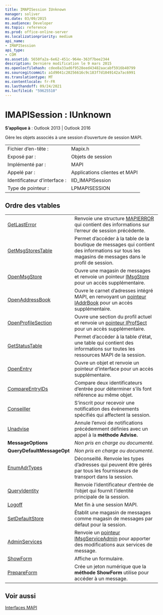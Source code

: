 ```yaml
---
title: IMAPISession IUnknown
manager: soliver
ms.date: 03/09/2015
ms.audience: Developer
ms.topic: reference
ms.prod: office-online-server
ms.localizationpriority: medium
api_name:
- IMAPISession
api_type:
- COM
ms.assetid: 5650fa2a-6e62-451c-964e-363f7bee2344
description: Dernière modification le 9 mars 2015
ms.openlocfilehash: cdee8a33ad6f9528eed43482aacabf5916b40799
ms.sourcegitcommit: a1d9041c20256616c9c183f7d1049142a7ac6991
ms.translationtype: MT
ms.contentlocale: fr-FR
ms.lasthandoff: 09/24/2021
ms.locfileid: "59625510"
---
```

# <a name="imapisession--iunknown"></a>IMAPISession : IUnknown

  
  
**S’applique à** : Outlook 2013 | Outlook 2016 
  
Gère les objets associés à une session d’ouverture de session MAPI.
  
|||
|:-----|:-----|
|Fichier d’en-tête :  <br/> |Mapix.h  <br/> |
|Exposé par :  <br/> |Objets de session  <br/> |
|Implémenté par :  <br/> |MAPI  <br/> |
|Appelé par :  <br/> |Applications clientes et MAPI  <br/> |
|Identificateur d’interface :  <br/> |IID_IMAPISession  <br/> |
|Type de pointeur :  <br/> |LPMAPISESSION  <br/> |
   
## <a name="vtable-order"></a>Ordre des vtables

|||
|:-----|:-----|
|[GetLastError](imapisession-getlasterror.md) <br/> |Renvoie une structure [MAPIERROR](mapierror.md) qui contient des informations sur l’erreur de session précédente.  <br/> |
|[GetMsgStoresTable](imapisession-getmsgstorestable.md) <br/> |Permet d’accéder à la table de la boutique de messages qui contient des informations sur tous les magasins de messages dans le profil de session.  <br/> |
|[OpenMsgStore](imapisession-openmsgstore.md) <br/> |Ouvre une magasin de messages et renvoie un pointeur [IMsgStore](imsgstoreimapiprop.md) pour un accès supplémentaire.  <br/> |
|[OpenAddressBook](imapisession-openaddressbook.md) <br/> |Ouvre le carnet d’adresses intégré MAPI, en renvoyant un [pointeur IAddrBook](iaddrbookimapiprop.md) pour un accès supplémentaire.  <br/> |
|[OpenProfileSection](imapisession-openprofilesection.md) <br/> |Ouvre une section du profil actuel et renvoie un [pointeur IProfSect](iprofsectimapiprop.md) pour un accès supplémentaire.  <br/> |
|[GetStatusTable](imapisession-getstatustable.md) <br/> |Permet d’accéder à la table d’état, une table qui contient des informations sur toutes les ressources MAPI de la session.  <br/> |
|[OpenEntry](imapisession-openentry.md) <br/> |Ouvre un objet et renvoie un pointeur d’interface pour un accès supplémentaire.  <br/> |
|[CompareEntryIDs](imapisession-compareentryids.md) <br/> |Compare deux identificateurs d’entrée pour déterminer s’ils font référence au même objet.  <br/> |
|[Conseiller](imapisession-advise.md) <br/> |S’inscrit pour recevoir une notification des événements spécifiés qui affectent la session.  <br/> |
|[Unadvise](imapisession-unadvise.md) <br/> |Annule l’envoi de notifications précédemment définies avec un appel à la **méthode Advise.**  <br/> |
|**MessageOptions** <br/> | *Non pris en charge ou documenté.*  <br/> |
|**QueryDefaultMessageOpt** <br/> | *Non pris en charge ou documenté.*  <br/> |
|[EnumAdrTypes](imapisession-enumadrtypes.md) <br/> |Déconseillé. Renvoie les types d’adresses qui peuvent être gérés par tous les fournisseurs de transport dans la session.  <br/> |
|[QueryIdentity](imapisession-queryidentity.md) <br/> |Renvoie l’identificateur d’entrée de l’objet qui fournit l’identité principale de la session.  <br/> |
|[Logoff](imapisession-logoff.md) <br/> |Met fin à une session MAPI.  <br/> |
|[SetDefaultStore](imapisession-setdefaultstore.md) <br/> |Établit une magasin de messages comme magasin de messages par défaut pour la session.  <br/> |
|[AdminServices](imapisession-adminservices.md) <br/> |Renvoie un [pointeur IMsgServiceAdmin](imsgserviceadminiunknown.md) pour apporter des modifications aux services de message.  <br/> |
|[ShowForm](imapisession-showform.md) <br/> |Affiche un formulaire.  <br/> |
|[PrepareForm](imapisession-prepareform.md) <br/> |Crée un jeton numérique que la **méthode ShowForm** utilise pour accéder à un message.  <br/> |
   
## <a name="see-also"></a>Voir aussi



[Interfaces MAPI](mapi-interfaces.md)

